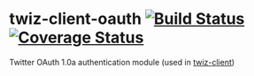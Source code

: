 # twiz-client-oauth [![Build Status](https://travis-ci.org/gits2501/twiz-client-oauth.svg?branch=master)](https://travis-ci.org/gits2501/twiz-client-oauth) [![Coverage Status](https://coveralls.io/repos/github/gits2501/twiz-client-oauth/badge.svg?branch=master)](https://coveralls.io/github/gits2501/twiz-client-oauth?branch=master)
Twitter OAuth 1.0a authentication module (used in [twiz-client](https://github.com/gist2501/twiz-client)) 
